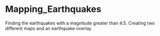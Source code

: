 # Mapping_Earthquakes

Finding the earthquakes with a magnitude greater than 4.5. Creating two different maps and an earthquake overlay
